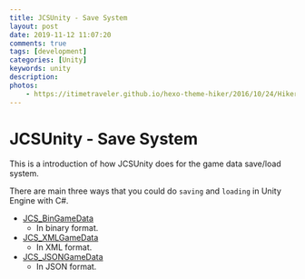 ```yaml
---
title: JCSUnity - Save System
layout: post
date: 2019-11-12 11:07:20
comments: true
tags: [development]
categories: [Unity]
keywords: unity
description: 
photos:
	- https://itimetraveler.github.io/hexo-theme-hiker/2016/10/24/Hiker%E4%B8%BB%E9%A2%98%E9%A2%84%E8%A7%88/homepage-index.png
---
```


# JCSUnity - Save System

This is a introduction of how JCSUnity does for the game data save/load system.

There are main three ways that you could do `saving` and `loading` in Unity
Engine with C#.

* [JCS_BinGameData](https://jcs090218.github.io/JCSUnity/ScriptReference/index.html?page=SaveLoad_sl_JCS_BinGameData)
  - In binary format.
* [JCS_XMLGameData](https://jcs090218.github.io/JCSUnity/ScriptReference/index.html?page=SaveLoad_sl_JCS_XMLGameData)
  - In XML format.
* [JCS_JSONGameData](https://jcs090218.github.io/JCSUnity/ScriptReference/index.html?page=SaveLoad_sl_JCS_XMLGameData)
  - In JSON format.
